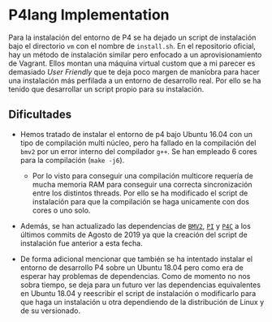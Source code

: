 # P4lang Implementation

Para la instalación del entorno de P4 se ha dejado un script de instalación bajo el directorio ``vm`` con el nombre de ``install.sh``. En el repositorio oficial, hay un método de instalación similar pero enfocado a un aprovisionamiento de Vagrant. Ellos montan una máquina virtual custom que a mi parecer es demasiado _User Friendly_ que te deja poco margen de maniobra para hacer una instalación más perfilada a un entorno de desarrollo real. Por ello se ha tenido que desarrollar un script propio para su instalación.



## Dificultades 


* Hemos tratado de instalar el entorno de p4 bajo Ubuntu 16.04 con un tipo de compilación multi núcleo, pero ha fallado en la compilación del ``bmv2`` por un error interno del compilador ``g++``.  Se han empleado 6 cores para la compilación (``make -j6``).

  * Por lo visto para conseguir una compilación multicore requería de mucha memoria RAM para conseguir una correcta sincronización entre los distintos threads. Por ello se ha modificado el script de instalación para que la compilación se haga unicamente con dos cores o uno solo.


* Además, se han actualizado las dependencias de [``BMV2``](https://github.com/p4lang/behavioral-model), [``PI``](https://github.com/p4lang/PI) y [``P4C``](https://github.com/p4lang/p4c) a los últimos commits de Agosto de 2019 ya que la creación del script de instalación fue anterior a esta fecha.

* De forma adicional mencionar que también se ha intentado instalar el entorno de desarrollo P4 sobre un Ubuntu 18.04 pero como era de esperar hay problemas de dependencias. Como de momento no nos sobra tiempo, se deja para un futuro ver las dependencias equivalentes en Ubuntu 18.04 y reescribir el script de instalación o modificarlo para que haga un instalación u otra dependiendo de la distribución de Linux y de su versionado.
